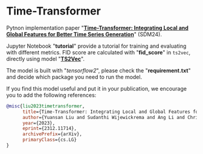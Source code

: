 # Time-Transformer

Pytnon implementation paper "[**Time-Transformer: Integrating Local and Global Features for Better Time Series Generation**](https://arxiv.org/abs/2312.11714)" (SDM24).

Jupyter Notebook "**tutorial**" provide a tutorial for training and evaluating with different metrics. FID score are calculated with "**fid_score**" in `ts2vec`, directly using model "[**TS2Vec**](https://github.com/yuezhihan/ts2vec)".

The model is built with "*tensorflow2*", please check the "**requirement.txt**" and decide which package you need to run the model.

If you find this model useful and put it in your publication, we encourage you to add the following references:
```bibtex
@misc{liu2023timetransformer,
      title={Time-Transformer: Integrating Local and Global Features for Better Time Series Generation}, 
      author={Yuansan Liu and Sudanthi Wijewickrema and Ang Li and Christofer Bester and Stephen O'Leary and James Bailey},
      year={2023},
      eprint={2312.11714},
      archivePrefix={arXiv},
      primaryClass={cs.LG}
}
```
